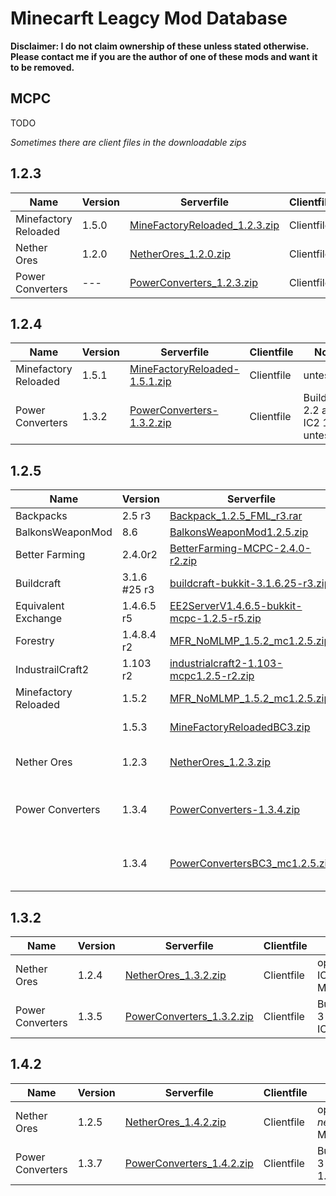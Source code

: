 # Minecarft Leagcy Mod Database

**Disclaimer: I do not claim ownership of these unless stated otherwise. Please contact me if you are the author of one of these mods and want it to be removed.**

## MCPC
TODO

_Sometimes there are client files in the downloadable zips_

## 1.2.3

| Name | Version | Serverfile | Clientfile | Note |
| --- | --- | --- | --- | --- |
| Minefactory Reloaded | 1.5.0 | [MineFactoryReloaded_1.2.3.zip](https://github.com/TimGoll/minecraft_legacy_mod_database/blob/master/src/mods/1.2.3/server/MineFactoryReloaded_1.2.3.zip) | Clientfile |  |
| Nether Ores | 1.2.0 | [NetherOres_1.2.0.zip](https://github.com/TimGoll/minecraft_legacy_mod_database/blob/master/src/mods/1.2.3/server/NetherOres_1.2.0.zip) | Clientfile |  |
| Power Converters | --- | [PowerConverters_1.2.3.zip](https://github.com/TimGoll/minecraft_legacy_mod_database/blob/master/src/mods/1.2.3/server/PowerConverters_1.2.3.zip) | Clientfile |  |

## 1.2.4

| Name | Version | Serverfile | Clientfile | Note |
| --- | --- | --- | --- | --- |
| Minefactory Reloaded | 1.5.1 | [MineFactoryReloaded-1.5.1.zip](https://github.com/TimGoll/minecraft_legacy_mod_database/blob/master/src/mods/1.2.4/server/MineFactoryReloaded-1.5.1.zip) | Clientfile | untested |
| Power Converters | 1.3.2 | [PowerConverters-1.3.2.zip](https://github.com/TimGoll/minecraft_legacy_mod_database/blob/master/src/mods/1.2.4/server/PowerConverters-1.3.2.zip) | Clientfile | Buildcraft 2.2 and IC2 1.90, untested |

## 1.2.5

| Name | Version | Serverfile | Clientfile | Note |
| --- | --- | --- | --- | --- |
| Backpacks | 2.5 r3 | [Backpack_1.2.5_FML_r3.rar](https://github.com/TimGoll/minecraft_legacy_mod_database/blob/master/src/mods/1.2.5/server/Backpack_1.2.5_FML_r3.rar) | Clientfile | |
| BalkonsWeaponMod | 8.6 | [BalkonsWeaponMod1.2.5.zip](https://github.com/TimGoll/minecraft_legacy_mod_database/blob/master/src/mods/1.2.5/server/BalkonsWeaponMod1.2.5.zip) | Clientfile | |
| Better Farming | 2.4.0r2 | [BetterFarming-MCPC-2.4.0-r2.zip](https://github.com/TimGoll/minecraft_legacy_mod_database/blob/master/src/mods/1.2.5/server/BetterFarming-MCPC-2.4.0-r2.zip) | Clientfile | |
| Buildcraft | 3.1.6 #25 r3 | [buildcraft-bukkit-3.1.6.25-r3.zip](https://github.com/TimGoll/minecraft_legacy_mod_database/blob/master/src/mods/1.2.5/server/buildcraft-bukkit-3.1.6.25-r3.zip) | Clientfile | Beta |
| Equivalent Exchange | 1.4.6.5 r5 | [EE2ServerV1.4.6.5-bukkit-mcpc-1.2.5-r5.zip](https://github.com/TimGoll/minecraft_legacy_mod_database/blob/master/src/mods/1.2.5/server/EE2ServerV1.4.6.5-bukkit-mcpc-1.2.5-r5.zip) | Clientfile | |
| Forestry | 1.4.8.4 r2 | [MFR_NoMLMP_1.5.2_mc1.2.5.zip](https://github.com/TimGoll/minecraft_legacy_mod_database/blob/master/src/mods/1.2.5/server/MFR_NoMLMP_1.5.2_mc1.2.5.zip) | Clientfile | Forge 3.x |
| IndustrailCraft2 | 1.103 r2 | [industrialcraft2-1.103-mcpc1.2.5-r2.zip](https://github.com/TimGoll/minecraft_legacy_mod_database/blob/master/src/mods/1.2.5/server/industrialcraft2-1.103-mcpc1.2.5-r2.zip) | Clientfile | |
| Minefactory Reloaded | 1.5.2 | [MFR_NoMLMP_1.5.2_mc1.2.5.zip](https://github.com/TimGoll/minecraft_legacy_mod_database/blob/master/src/mods/1.2.5/server/MFR_NoMLMP_1.5.2_mc1.2.5.zip) | Clientfile | Forge 3.x |
|  | 1.5.3 | [MineFactoryReloadedBC3.zip](https://github.com/TimGoll/minecraft_legacy_mod_database/blob/master/src/mods/1.2.5/server/MineFactoryReloadedBC3.zip) | Clientfile | Buildcraft 3, untested |
| Nether Ores | 1.2.3 | [NetherOres_1.2.3.zip](https://github.com/TimGoll/minecraft_legacy_mod_database/blob/master/src/mods/1.2.5/server/NetherOres_1.2.3.zip) | Clientfile | optional IC2 1.95 Macerators |
| Power Converters | 1.3.4 | [PowerConverters-1.3.4.zip](https://github.com/TimGoll/minecraft_legacy_mod_database/blob/master/src/mods/1.2.5/server/PowerConverters-1.3.4.zip) | Clientfile | Buildcraft 2.2 and IC2 1.95, untested |
| | 1.3.4 | [PowerConvertersBC3_mc1.2.5.zip](https://github.com/TimGoll/minecraft_legacy_mod_database/blob/master/src/mods/1.2.5/server/PowerConvertersBC3_mc1.2.5.zip) | Clientfile | Buildcraft 3 (04. may API) and IC2 1.95 |

## 1.3.2

| Name | Version | Serverfile | Clientfile | Note |
| --- | --- | --- | --- | --- |
| Nether Ores | 1.2.4 | [NetherOres_1.3.2.zip](https://github.com/TimGoll/minecraft_legacy_mod_database/blob/master/src/mods/1.4.2/server/NetherOres_1.3.2.zip) | Clientfile | optional IC2 1.106 Macerators |
| Power Converters | 1.3.5 | [PowerConverters_1.3.2.zip](https://github.com/TimGoll/minecraft_legacy_mod_database/blob/master/src/mods/1.3.2/server/PowerConverters_1.3.2.zip) | Clientfile | Buildcraft 3 pre7 and IC2 1.106 |

## 1.4.2

| Name | Version | Serverfile | Clientfile | Note |
| --- | --- | --- | --- | --- |
| Nether Ores | 1.2.5 | [NetherOres_1.4.2.zip](https://github.com/TimGoll/minecraft_legacy_mod_database/blob/master/src/mods/1.4.2/server/NetherOres_1.4.2.zip) | Clientfile | optional *next IC2* Macerators |
| Power Converters | 1.3.7 | [PowerConverters_1.4.2.zip](https://github.com/TimGoll/minecraft_legacy_mod_database/blob/master/src/mods/1.4.2/server/PowerConverters_1.4.2.zip) | Clientfile | Buildcraft 3  and IC2 1.108 |
